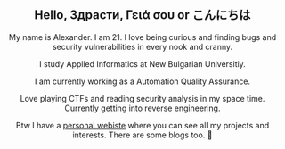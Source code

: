 <div align="center">

## Hello, Здрасти, Γειά σου or こんにちは

My name is Alexander. I am 21. I love being curious and finding bugs and security vulnerabilities in every nook and cranny.

I study Applied Informatics at New Bulgarian Universitiy.

I am currently working as a Automation Quality Assurance. 

Love playing CTFs and reading security analysis in my space time. Currently getting into reverse engineering.

Btw I have a [personal webiste](https://alexander-garden.me/) where you can see all my projects and interests. There are some blogs too. 👀

</div>
